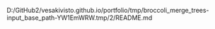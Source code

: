 D:/GitHub2/vesakivisto.github.io/portfolio/tmp/broccoli_merge_trees-input_base_path-YW1EmWRW.tmp/2/README.md